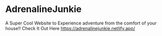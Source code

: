 # AdrenalineJunkie
A Super Cool Website to Experience adventure from the comfort of your house!!
Check It Out Here https://adrenalinejunkie.netlify.app/

